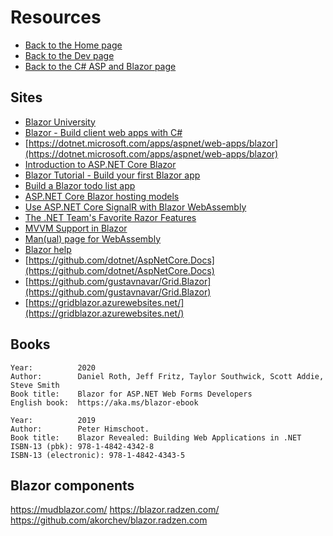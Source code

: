 # Resources

- [Back to the Home page](../../README.md)
- [Back to the Dev page](../README.md)
- [Back to the C# ASP and Blazor page](README.md)

## Sites
- [Blazor University](https://blazor-university.com/ "blazor-university.com")
- [Blazor - Build client web apps with C#](https://blazor.net/)
- [https://dotnet.microsoft.com/apps/aspnet/web-apps/blazor](https://dotnet.microsoft.com/apps/aspnet/web-apps/blazor)
- [Introduction to ASP.NET Core Blazor](https://docs.microsoft.com/en-us/aspnet/core/blazor/)
- [Blazor Tutorial - Build your first Blazor app](https://dotnet.microsoft.com/learn/aspnet/blazor-tutorial/install)
- [Build a Blazor todo list app](https://docs.microsoft.com/en-us/aspnet/core/tutorials/build-a-blazor-app)
- [ASP.NET Core Blazor hosting models](https://docs.microsoft.com/en-us/aspnet/core/blazor/hosting-models)
- [Use ASP.NET Core SignalR with Blazor WebAssembly](https://docs.microsoft.com/en-us/aspnet/core/tutorials/signalr-blazor-webassembly)
- [The .NET Team's Favorite Razor Features](https://dev.to/dotnet/the-net-team-s-favorite-razor-features-5b72)
- [MVVM Support in Blazor](https://blog.jeremylikness.com/blog/2019-01-04_mvvm-support-in-blazor/)
- [Man(ual) page for WebAssembly](https://www.webassemblyman.com/)
- [Blazor help](https://blazorhelpwebsite.com/)
- [https://github.com/dotnet/AspNetCore.Docs](https://github.com/dotnet/AspNetCore.Docs)
- [https://github.com/gustavnavar/Grid.Blazor](https://github.com/gustavnavar/Grid.Blazor)
- [https://gridblazor.azurewebsites.net/](https://gridblazor.azurewebsites.net/)

## Books
```
Year:          2020
Author:        Daniel Roth, Jeff Fritz, Taylor Southwick, Scott Addie, Steve Smith
Book title:    Blazor for ASP.NET Web Forms Developers
English book:  https://aka.ms/blazor-ebook

Year:          2019
Author:        Peter Himschoot.
Book title:    Blazor Revealed: Building Web Applications in .NET
ISBN-13 (pbk): 978-1-4842-4342-8
ISBN-13 (electronic): 978-1-4842-4343-5
```

## Blazor components
https://mudblazor.com/
https://blazor.radzen.com/
https://github.com/akorchev/blazor.radzen.com
